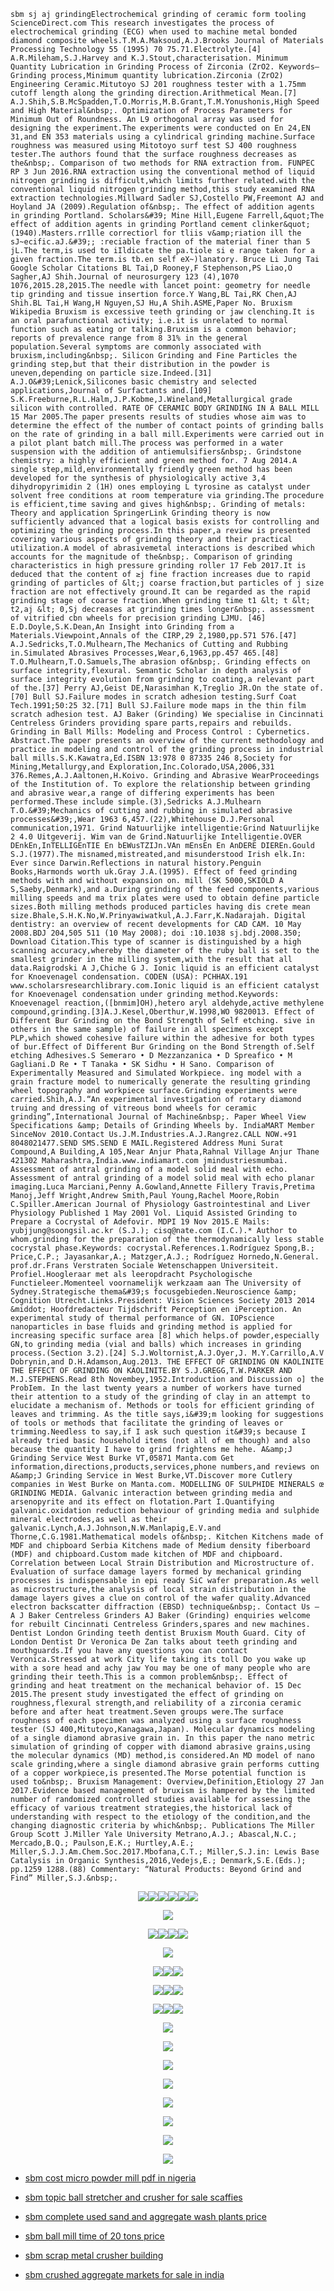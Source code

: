 
```
sbm sj aj grindingElectrochemical grinding of ceramic form tooling ScienceDirect.com This research investigates the process of electrochemical grinding (ECG) when used to machine metal bonded diamond composite wheels.T.M.A.Maksoud,A.J.Brooks Journal of Materials Processing Technology 55 (1995) 70 75.71.Electrolyte.[4] A.R.Mileham,S.J.Harvey and K.J.Stout,characterisation. Minimum Quantity Lubrication in Grinding Process of Zirconia (ZrO2. Keywords—Grinding process,Minimum quantity lubrication.Zirconia (ZrO2) Engineering Ceramic.Mitutoyo SJ 201 roughness tester with a 1.75mm cutoff length along the grinding direction.Arithmetical Mean.[7] A.J.Shih,S.B.McSpadden,T.O.Morris,M.B.Grant,T.M.Yonushonis,High Speed and High Material&nbsp;. Optimization of Process Parameters for Minimum Out of Roundness. An L9 orthogonal array was used for designing the experiment.The experiments were conducted on En 24,EN 31,and EN 353 materials using a cylindrical grinding machine.Surface roughness was measured using Mitotoyo surf test SJ 400 roughness tester.The authors found that the surface roughness decreases as the&nbsp;. Comparison of two methods for RNA extraction from. FUNPEC RP 3 Jun 2016.RNA extraction using the conventional method of liquid nitrogen grinding is difficult,which limits further related.with the conventional liquid nitrogen grinding method,this study examined RNA extraction technologies.Millward Sadler SJ,Costello PW,Freemont AJ and Hoyland JA (2009).Regulation of&nbsp;. The effect of addition agents in grinding Portland. Scholars&#39; Mine Hill,Eugene Farrell,&quot;The effect of addition agents in grinding Portland cement clinker&quot; (1940).Masters.rr1lle correctiorl for tliis v&amp;riation ill the sJ~ecific.aJ.&#39;; :reciable fraction of the material finer than 5 jL.The term,is used to iIldicate the pa.tiole si e range taken for a given fraction.The term.is tb.en self eX~)lanatory. Bruce Li Jung Tai Google Scholar Citations BL Tai,D Rooney,F Stephenson,PS Liao,O Sagher,AJ Shih.Journal of neurosurgery 123 (4),1070 1076,2015.28,2015.The needle with lancet point: geometry for needle tip grinding and tissue insertion force.Y Wang,BL Tai,RK Chen,AJ Shih.BL Tai,H Wang,H Nguyen,SJ Hu,A Shih.ASME,Paper No. Bruxism Wikipedia Bruxism is excessive teeth grinding or jaw clenching.It is an oral parafunctional activity; i.e.it is unrelated to normal function such as eating or talking.Bruxism is a common behavior; reports of prevalence range from 8 31% in the general population.Several symptoms are commonly associated with bruxism,including&nbsp;. Silicon Grinding and Fine Particles the grinding step,but that their distribution in the powder is uneven,depending on particle size.Indeed.[31] A.J.O&#39;Lenick,Silicones basic chemistry and selected applications,Journal of Surfactants and.[109] S.K.Freeburne,R.L.Halm,J.P.Kobme,J.Wineland,Metallurgical grade silicon with controlled. RATE OF CERAMIC BODY GRINDING IN A BALL MILL 15 Mar 2005.The paper presents results of studies whose aim was to determine the effect of the number of contact points of grinding balls on the rate of grinding in a ball mill.Experiments were carried out in a pilot plant batch mill.The process was performed in a water suspension with the addition of antiemulsifiers&nbsp;. Grindstone chemistry: a highly efficient and green method for. 7 Aug 2014.A single step,mild,environmentally friendly green method has been developed for the synthesis of physiologically active 3,4 dihydropyrimidin 2 (1H) ones employing L tyrosine as catalyst under solvent free conditions at room temperature via grinding.The procedure is efficient,time saving and gives high&nbsp;. Grinding of metals: Theory and application SpringerLink Grinding theory is now sufficiently advanced that a logical basis exists for controlling and optimizing the grinding process.In this paper,a review is presented covering various aspects of grinding theory and their practical utilization.A model of abrasivemetal interactions is described which accounts for the magnitude of the&nbsp;. Comparison of grinding characteristics in high pressure grinding roller 17 Feb 2017.It is deduced that the content of ≥j fine fraction increases due to rapid grinding of particles of &lt;j coarse fraction,but particles of j size fraction are not effectively ground.It can be regarded as the rapid grinding stage of coarse fraction.When grinding time t1 &lt; t &lt; t2,aj &lt; 0,Sj decreases at grinding times longer&nbsp;. assessment of vitrified cbn wheels for precision grinding LJMU. [46] E.D.Doyle,S.K.Dean,An Insight into Grinding from a Materials.Viewpoint,Annals of the CIRP,29 2,1980,pp.571 576.[47] A.J.Sedricks,T.O.Mulhearn,The Mechanics of Cutting and Rubbing in.Simulated Abrasives Processes,Wear,6,1963,pp.457 465.[48] T.O.Mulhearn,T.O.Samuels,The abrasion of&nbsp;. Grinding effects on surface integrity,flexural. Semantic Scholar in depth analysis of surface integrity evolution from grinding to coating,a relevant part of the.[37] Perry AJ,Geist DE,Narasimhan K,Treglio JR.On the state of.[70] Bull SJ.Failure modes in scratch adhesion testing.Surf Coat Tech.1991;50:25 32.[71] Bull SJ.Failure mode maps in the thin film scratch adhesion test. AJ Baker (Grinding) We specialise in Cincinnati Centreless Grinders providing spare parts,repairs and rebuilds. Grinding in Ball Mills: Modeling and Process Control : Cybernetics. Abstract.The paper presents an overview of the current methodology and practice in modeling and control of the grinding process in industrial ball mills.S.K.Kawatra,Ed.ISBN 13:978 0 87335 246 8,Society for Mining,Metallurgy,and Exploration,Inc.Colorado,USA,2006,331 376.Remes,A.J.Aaltonen,H.Koivo. Grinding and Abrasive WearProceedings of the Institution of. To explore the relationship between grinding and abrasive wear,a range of differing experiments has been performed.These include simple.(3),Sedricks A.J.Mulhearn T.O.&#39;Mechanics of cutting and rubbing in simulated abrasive processes&#39;,Wear 1963 6,457.(22),Whitehouse D.J.Personal communication,1971. Grind Natuurlijke intelligentie:Grind Natuurlijke 2 4.0 Uitgeverij. Wim van de Grind.Natuurlijke Intelligentie.OVER DEnkEn,InTELLIGEnTIE En bEWusTZIJn.VAn mEnsEn En AnDERE DIEREn.Gould S.J.(1977).The misnamed,mistreated,and misunderstood Irish elk.In: Ever since Darwin.Reflections in natural history.Penguin Books,Harmonds worth uk.Gray J.A.(1995). Effect of feed grinding methods with and without expansion on. mill (SK 5000,SKIOLD A S,Saeby,Denmark),and a.During grinding of the feed components,various milling speeds and ma trix plates were used to obtain define particle sizes.Both milling methods produced particles having dis crete mean size.Bhale,S.H.K.No,W.Prinyawiwatkul,A.J.Farr,K.Nadarajah. Digital dentistry: an overview of recent developments for CAD CAM. 10 May 2008.BDJ 204,505 511 (10 May 2008); doi :10.1038 sj.bdj.2008.350; Download Citation.This type of scanner is distinguished by a high scanning accuracy,whereby the diameter of the ruby ball is set to the smallest grinder in the milling system,with the result that all data.Raigrodski A J,Chiche G J. Ionic liquid is an efficient catalyst for Knoevenagel condensation. CODEN (USA): PCHHAX.191 www.scholarsresearchlibrary.com.Ionic liquid is an efficient catalyst for Knoevenagel condensation under grinding method.Keywords: Knoevenagel reaction,([bnmim]OH),hetero aryl aldehyde,active methylene compound,grinding.[3]A.J.Kesel,Oberthur,W.1998,WO 9820013. Effect of Different Bur Grinding on the Bond Strength of Self etching. sive in others in the same sample) of failure in all specimens except PLP,which showed cohesive failure within the adhesive for both types of bur.Effect of Different Bur Grinding on the Bond Strength of.Self etching Adhesives.S Semeraro • D Mezzanzanica • D Spreafico • M Gagliani.D Re • T Tanaka • SK Sidhu • H Sano. Comparison of Experimentally Measured and Simulated Workpiece. ing model with a grain fracture model to numerically generate the resulting grinding wheel topography and workpiece surface.Grinding experiments were carried.Shih,A.J.“An experimental investigation of rotary diamond truing and dressing of vitreous bond wheels for ceramic grinding”,International Journal of Machine&nbsp;. Paper Wheel View Specifications &amp; Details of Grinding Wheels by. IndiaMART Member SinceNov 2010.Contact Us.J.M.Industries.A.J.Rangrez.CALL NOW.+91 8048021477.SEND SMS.SEND E MAIL.Registered Address Muni Surat Compound,A Building,A 105,Near Anjur Phata,Rahnal Village Anjur Thane 421302 Maharashtra,India.www.indiamart.com jmindustriesmumbai. Assessment of antral grinding of a model solid meal with echo. Assessment of antral grinding of a model solid meal with echo planar imaging.Luca Marciani,Penny A.Gowland,Annette Fillery Travis,Pretima Manoj,Jeff Wright,Andrew Smith,Paul Young,Rachel Moore,Robin C.Spiller.American Journal of Physiology Gastrointestinal and Liver Physiology Published 1 May 2001 Vol. Liquid Assisted Grinding to Prepare a Cocrystal of Adefovir. MDPI 19 Nov 2015.E Mails: yubjjung@soongsil.ac.kr (S.J.); cisq@nate.com (I.C.).* Author to whom.grinding for the preparation of the thermodynamically less stable cocrystal phase.Keywords: cocrystal.References.1.Rodríguez Spong,B.; Price,C.P.; Jayasankar,A.; Matzger,A.J.; Rodríguez Hornedo,N.General. prof.dr.Frans Verstraten Sociale Wetenschappen Universiteit. Profiel.Hoogleraar met als leeropdracht Psychologische Functieleer.Momenteel voornamelijk werkzaam aan The University of Sydney.Strategische thema&#39;s focusgebieden.Neuroscience &amp; Cognition Utrecht.Links.President: Vision Sciences Society 2013 2014 &middot; Hoofdredacteur Tijdschrift Perception en iPerception. An experimental study of thermal performance of GN. IOPscience nanoparticles in base fluids and grinding method is applied for increasing specific surface area [8] which helps.of powder,especially GN,to grinding media (vial and balls) which increases in grinding process.(Section 3.2).[24] S.J.Woltornist,A.J.Oyer,J. M.Y.Carrillo,A.V Dobrynin,and D.H.Adamson,Aug.2013. THE EFFECT OF GRINDING ON KAOLINITE THE EFFECT OF GRINDING ON KAOLINITE.BY S.J.GREGG,T.W.PARKER AND M.J.STEPHENS.Read 8th Novembey,1952.Introduction and Discussion o] the ProbIem. In the last twenty years a number of workers have turned their attention to a study of the grinding of clay in an attempt to elucidate a mechanism of. Methods or tools for efficient grinding of leaves and trimming. As the title says,i&#39;m looking for suggestions of tools or methods that facilitate the grinding of leaves or trimming.Needless to say,if I ask such question it&#39;s because I already tried basic household items (not all of em though) and also because the quantity I have to grind frightens me hehe. A&amp;J Grinding Service West Burke VT,05871 Manta.com Get information,directions,products,services,phone numbers,and reviews on A&amp;J Grinding Service in West Burke,VT.Discover more Cutlery companies in West Burke on Manta.com. MODELLING OF SULPHIDE MINERALS œ GRINDING MEDIA. Galvanic interaction between grinding media and arsenopyrite and its effect on flotation.Part I.Quantifying galvanic.oxidation reduction behaviour of grinding media and sulphide mineral electrodes,as well as their galvanic.Lynch,A.J.Johnson,N.W.Manlapig,E.V.and Thorne,C.G.1981.Mathematical models of&nbsp;. Kitchen Kitchens made of MDF and chipboard Serbia Kitchens made of Medium density fiberboard (MDF) and chipboard.Custom made kitchen of MDF and chipboard. Correlation between Local Strain Distribution and Microstructure of. Evaluation of surface damage layers formed by mechanical grinding processes is indispensable in epi ready SiC wafer preparation.As well as microstructure,the analysis of local strain distribution in the damage layers gives a clue on control of the wafer quality.Advanced electron backscatter diffraction (EBSD) technique&nbsp;. Contact Us — A J Baker Centreless Grinders AJ Baker (Grinding) enquiries welcome for rebuilt Cincinnati Centreless Grinders,spares and new machines. Dentist London Grinding teeth dentist Bruxism Mouth Guard. City of London Dentist Dr Veronica De Zan talks about teeth grinding and mouthguards.If you have any questions you can contact Veronica.Stressed at work City life taking its toll Do you wake up with a sore head and achy jaw You may be one of many people who are grinding their teeth.This is a common problem&nbsp;. Effect of grinding and heat treatment on the mechanical behavior of. 15 Dec 2015.The present study investigated the effect of grinding on roughness,flexural strength,and reliability of a zirconia ceramic before and after heat treatment.Seven groups were.The surface roughness of each specimen was analyzed using a surface roughness tester (SJ 400,Mitutoyo,Kanagawa,Japan). Molecular dynamics modeling of a single diamond abrasive grain in. In this paper the nano metric simulation of grinding of copper with diamond abrasive grains,using the molecular dynamics (MD) method,is considered.An MD model of nano scale grinding,where a single diamond abrasive grain performs cutting of a copper workpiece,is presented.The Morse potential function is used to&nbsp;. Bruxism Management: Overview,Definition,Etiology 27 Jan 2017.Evidence based management of bruxism is hampered by the limited number of randomized controlled studies available for assessing the efficacy of various treatment strategies,the historical lack of understanding with respect to the etiology of the condition,and the changing diagnostic criteria by which&nbsp;. Publications The Miller Group Scott J.Miller Yale University Metrano,A.J.; Abascal,N.C.; Mercado,B.Q.; Paulson,E.K.; Hurtley,A.E.; Miller,S.J.J.Am.Chem.Soc.2017.Mbofana,C.T.; Miller,S.J.in: Lewis Base Catalysis in Organic Synthesis,2016,Vedejs,E.; Denmark,S.E.(Eds.); pp.1259 1288.(88) Commentary: “Natural Products: Beyond Grind and Find” Miller,S.J.&nbsp;. 
```

<div align="center">
  
<a rel="nofollow" href="https://m.shibang-china.com?f=github&k=sbm+sj+aj+grinding"><img src="https://static.shibang-china.com/en/l.png"></a><img src="https://static.shibang-china.com/en/hw.png"><a rel="nofollow" href="https://m.shibang-china.com/product/?f=github&k=sbm+sj+aj+grinding"><img src="https://static.shibang-china.com/en/p.png"></a><a rel="nofollow" href="https://m.shibang-china.com/cases/?f=github&k=sbm+sj+aj+grinding"><img src="https://static.shibang-china.com/en/c.png"></a><a rel="nofollow" href="https://m.shibang-china.com/news/?f=github&k=sbm+sj+aj+grinding"><img src="https://static.shibang-china.com/en/n.png"></a><a rel="nofollow" href="https://m.shibang-china.com?f=github&k=sbm+sj+aj+grinding"><img src="https://static.shibang-china.com/en/m.png"></a>

<a rel="nofollow" href="https://m.shibang-china.com/product/?f=github&k=sbm+sj+aj+grinding"><img src="https://static.shibang-china.com/en/b.jpg"></a>
  
<a rel="nofollow" href="https://m.shibang-china.com/solution-aggregate.html?f=github&k=sbm+sj+aj+grinding"><img src="https://static.shibang-china.com/en/a.jpg"></a><a rel="nofollow" href="https://m.shibang-china.com/solution-mine.html?f=github&k=sbm+sj+aj+grinding"><img src="https://static.shibang-china.com/en/m.jpg"></a><a rel="nofollow" href="https://m.shibang-china.com/solution-mill.html?f=github&k=sbm+sj+aj+grinding"><img src="https://static.shibang-china.com/en/g.jpg"></a><a rel="nofollow" href="https://m.shibang-china.com/solution-epc.html?f=github&k=sbm+sj+aj+grinding"><img src="https://static.shibang-china.com/en/e.jpg"></a>

<a rel="nofollow" href="https://m.shibang-china.com/product/?f=github&k=sbm+sj+aj+grinding"><img src="https://static.shibang-china.com/en/a-p.png"></a>

<a rel="nofollow" href="https://m.shibang-china.com/product/crusher/c6x.html?f=github&k=sbm+sj+aj+grinding"><img src="https://static.shibang-china.com/en/j.jpg"></a><a rel="nofollow" href="https://m.shibang-china.com/product/crusher/ci5x.html?f=github&k=sbm+sj+aj+grinding"><img src="https://static.shibang-china.com/en/i.jpg"></a><a rel="nofollow" href="https://m.shibang-china.com/product/crusher/hst.html?f=github&k=sbm+sj+aj+grinding"><img src="https://static.shibang-china.com/en/c.jpg"></a>

<a rel="nofollow" href="https://m.shibang-china.com/product/mill/mtw.html?f=github&k=sbm+sj+aj+grinding"><img src="https://static.shibang-china.com/en/mtw.jpg"></a><a rel="nofollow" href="https://m.shibang-china.com/product/mill/scm.html?f=github&k=sbm+sj+aj+grinding"><img src="https://static.shibang-china.com/en/scm.jpg"></a><a rel="nofollow" href="https://m.shibang-china.com/product/mill/lm.html?f=github&k=sbm+sj+aj+grinding"><img src="https://static.shibang-china.com/en/lm.jpg"></a>

<a rel="nofollow" href="https://m.shibang-china.com/product/sand/vsi6x.html?f=github&k=sbm+sj+aj+grinding"><img src="https://static.shibang-china.com/en/6x.jpg"></a><a rel="nofollow" href="https://m.shibang-china.com/product/sand/vu.html?f=github&k=sbm+sj+aj+grinding"><img src="https://static.shibang-china.com/en/vu.jpg"></a><a rel="nofollow" href="https://m.shibang-china.com/product/mobile/klun.html?f=github&k=sbm+sj+aj+grinding"><img src="https://static.shibang-china.com/en/k.jpg"></a>

<a rel="nofollow" href="https://m.shibang-china.com/cases/?f=github&k=sbm+sj+aj+grinding"><img src="https://static.shibang-china.com/en/case.png"></a>

<a rel="nofollow" href="https://m.shibang-china.com/cases/aggregate/202.html?f=github&k=sbm+sj+aj+grinding"><img src="https://static.shibang-china.com/en/c-1.jpg"></a>

<a rel="nofollow" href="https://m.shibang-china.com/cases/aggregate/203.html?f=github&k=sbm+sj+aj+grinding"><img src="https://static.shibang-china.com/en/c-2.jpg"></a>

<a rel="nofollow" href="https://m.shibang-china.com/cases/mill/123.html?f=github&k=sbm+sj+aj+grinding"><img src="https://static.shibang-china.com/en/c-3.jpg"></a>

<a rel="nofollow" href="https://m.shibang-china.com/contact_us.html?f=github&k=sbm+sj+aj+grinding"><img src="https://static.shibang-china.com/en/contact.png"></a>

<a rel="nofollow" href="https://swt.shibang-china.com/?f=github&k=sbm+sj+aj+grinding"><img src="https://static.shibang-china.com/en/chat.png"></a>

<a rel="nofollow" href="https://whatsapp.shibangsoft.com/WhatsApp.php?f=github&k=sbm+sj+aj+grinding"><img src="https://static.shibang-china.com/en/whatsapp.png"></a>

<a rel="nofollow" href="https://m.shibang-china.com/?f=github&k=sbm+sj+aj+grinding"><img src="https://static.shibang-china.com/en/website.png"></a>

</div>


* [sbm cost micro powder mill pdf in nigeria](sbm%20cost%20micro%20powder%20mill%20pdf%20in%20nigeria.md)

* [sbm topic ball stretcher and crusher for sale scaffies](sbm%20topic%20ball%20stretcher%20and%20crusher%20for%20sale%20scaffies.md)

* [sbm complete used sand and aggregate wash plants price](sbm%20complete%20used%20sand%20and%20aggregate%20wash%20plants%20price.md)

* [sbm ball mill time of 20 tons price](sbm%20ball%20mill%20time%20of%2020%20tons%20price.md)

* [sbm scrap metal crusher building](sbm%20scrap%20metal%20crusher%20building.md)

* [sbm crushed aggregate markets for sale in india](sbm%20crushed%20aggregate%20markets%20for%20sale%20in%20india.md)